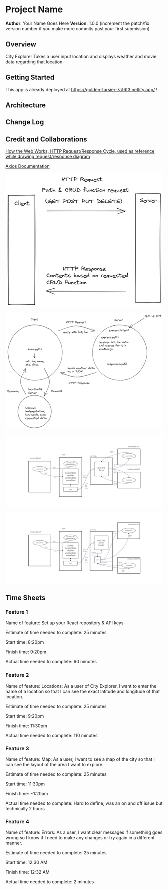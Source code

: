 # Project Name

**Author**: Your Name Goes Here
**Version**: 1.0.0 (increment the patch/fix version number if you make more commits past your first submission)

## Overview
City Explorer Takes a user input location and displays weather and movie data regarding that location 

## Getting Started
This app is already deployed at https://golden-tarsier-7a16f3.netlify.app/ !

## Architecture
<!-- Provide a detailed description of the application design. What technologies (languages, libraries, etc) you're using, and any other relevant design information. -->

## Change Log
<!-- Use this area to document the iterative changes made to your application as each feature is successfully implemented. Use time stamps. Here's an example:

01-01-2001 4:59pm - Application now has a fully-functional express server, with a GET route for the location resource. -->

## Credit and Collaborations

[How the Web Works, HTTP Request/Response Cycle, used as reference while drawing request/response diagram](https://backend.turing.edu/module2/lessons/how_the_web_works_http)

[Axios Documentation](https://www.npmjs.com/package/axios#features)

![Client-Server Dataflow1](request-response-cycle.png)

![Client-Server Dataflow2](DataFlowDiagram.png)

![Client-Server Dataflow3](Lab%208%20diagram.png)

![Client-Server Dataflow4](Lab%2010%20diagram.png)

## Time Sheets

### Feature 1

Name of feature: Set up your React repository & API keys

Estimate of time needed to complete: 25 minutes

Start time: 8:20pm

Finish time: 9:20pm

Actual time needed to complete: 60 minutes

### Feature 2

Name of feature: Locations: As a user of City Explorer, I want to enter the name of a location so that I can see the exact latitude and longitude of that location.

Estimate of time needed to complete: 25 minutes

Start time: 9:20pm

Finish time: 11:30pm

Actual time needed to complete: 110 minutes

### Feature 3

Name of feature: Map: As a user, I want to see a map of the city so that I can see the layout of the area I want to explore.

Estimate of time needed to complete: 25 minutes

Start time: 11:30pm

Finish time: ~1:20am

Actual time needed to complete: Hard to define, was an on and off issue but technically 2 hours

### Feature 4

Name of feature: Errors: As a user, I want clear messages if something goes wrong so I know if I need to make any changes or try again in a different manner.

Estimate of time needed to complete: 25 minutes

Start time: 12:30 AM

Finish time: 12:32 AM

Actual time needed to complete: 2 minutes
